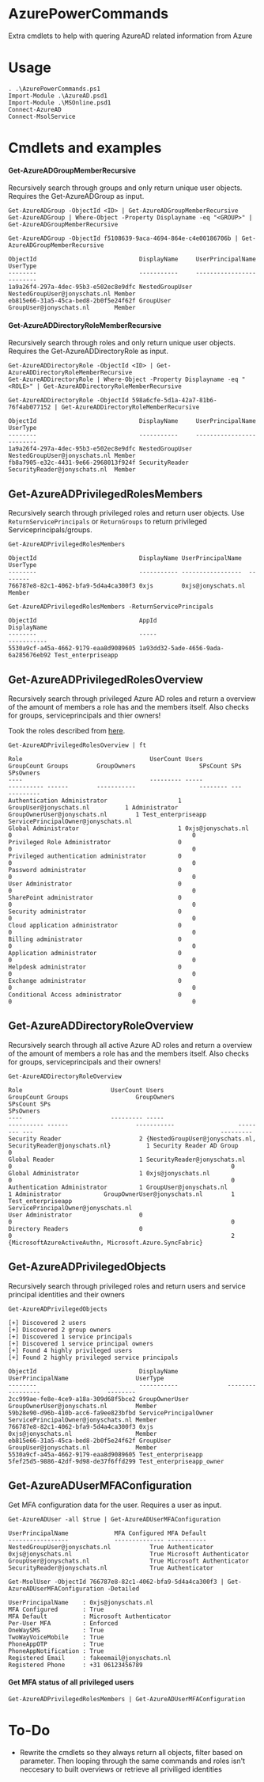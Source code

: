 # AzurePowerCommands
Extra cmdlets to help with quering AzureAD related information from Azure

# Usage
```
. .\AzurePowerCommands.ps1
Import-Module .\AzureAD.psd1
Import-Module .\MSOnline.psd1
Connect-AzureAD
Connect-MsolService
```

# Cmdlets and examples
#### Get-AzureADGroupMemberRecursive
Recursively search through groups and only return unique user objects. Requires the Get-AzureADGroup as input.

```
Get-AzureADGroup -ObjectId <ID> | Get-AzureADGroupMemberRecursive
Get-AzureADGroup | Where-Object -Property Displayname -eq "<GROUP>" | Get-AzureADGroupMemberRecursive
```

```
Get-AzureADGroup -ObjectId f5108639-9aca-4694-864e-c4e00186706b | Get-AzureADGroupMemberRecursive

ObjectId                             DisplayName     UserPrincipalName             UserType
--------                             -----------     -----------------             --------
1a9a26f4-297a-4dec-95b3-e502ec8e9dfc NestedGroupUser NestedGroupUser@jonyschats.nl Member
eb815e66-31a5-45ca-bed8-2b0f5e24f62f GroupUser       GroupUser@jonyschats.nl       Member
```

#### Get-AzureADDirectoryRoleMemberRecursive
Recursively search through roles and only return unique user objects. Requires the Get-AzureADDirectoryRole as input.

```
Get-AzureADDirectoryRole -ObjectId <ID> | Get-AzureADDirectoryRoleMemberRecursive
Get-AzureADDirectoryRole | Where-Object -Property Displayname -eq "<ROLE>" | Get-AzureADDirectoryRoleMemberRecursive
```

```
Get-AzureADDirectoryRole -ObjectId 598a6cfe-5d1a-42a7-81b6-76f4ab077152 | Get-AzureADDirectoryRoleMemberRecursive

ObjectId                             DisplayName     UserPrincipalName             UserType
--------                             -----------     -----------------             --------
1a9a26f4-297a-4dec-95b3-e502ec8e9dfc NestedGroupUser NestedGroupUser@jonyschats.nl Member
fb8a7905-e32c-4431-9e66-2968013f924f SecurityReader  SecurityReader@jonyschats.nl  Member
```

## Get-AzureADPrivilegedRolesMembers
Recursively search through privileged roles and return user objects. Use `ReturnServicePrincipals` or `ReturnGroups` to return privileged Serviceprincipals/groups.

```
Get-AzureADPrivilegedRolesMembers

ObjectId                             DisplayName UserPrincipalName  UserType
--------                             ----------- -----------------  --------
766787e8-82c1-4062-bfa9-5d4a4ca300f3 0xjs        0xjs@jonyschats.nl Member
```

```
Get-AzureADPrivilegedRolesMembers -ReturnServicePrincipals

ObjectId                             AppId                                DisplayName
--------                             -----                                -----------
5530a9cf-a45a-4662-9179-eaa8d9089605 1a93dd32-5ade-4656-9ada-6a285676eb92 Test_enterpriseapp
```

## Get-AzureADPrivilegedRolesOverview
Recursively search through privileged Azure AD roles and return a overview of the amount of members a role has and the members itself. Also checks for groups, serviceprincipals and thier owners! 

Took the roles described from [here](https://learn.microsoft.com/en-us/azure/active-directory/conditional-access/howto-conditional-access-policy-admin-mfa).

```
Get-AzureADPrivilegedRolesOverview | ft

Role                                    UserCount Users                   GroupCount Groups        GroupOwners                  SPsCount SPs                SPsOwners
----                                    --------- -----                   ---------- ------        -----------                  -------- ---                ---------
Authentication Administrator                    1 GroupUser@jonyschats.nl          1 Administrator GroupOwnerUser@jonyschats.nl        1 Test_enterpriseapp ServicePrincipalOwner@jonyschats.nl
Global Administrator                            1 0xjs@jonyschats.nl               0                                                   0
Privileged Role Administrator                   0                                  0                                                   0
Privileged authentication administrator         0                                  0                                                   0
Password administrator                          0                                  0                                                   0
User Administrator                              0                                  0                                                   0
SharePoint administrator                        0                                  0                                                   0
Security administrator                          0                                  0                                                   0
Cloud application administrator                 0                                  0                                                   0
Billing administrator                           0                                  0                                                   0
Application administrator                       0                                  0                                                   0
Helpdesk administrator                          0                                  0                                                   0
Exchange administrator                          0                                  0                                                   0
Conditional Access administrator                0                                  0                                                   0
```

## Get-AzureADDirectoryRoleOverview
Recursively search through all active Azure AD roles and return a overview of the amount of members a role has and the members itself. Also checks for groups, serviceprincipals and their owners!

```
Get-AzureADDirectoryRoleOverview

Role                         UserCount Users                                                         GroupCount Groups                   GroupOwners                  SPsCount SPs                                                     SPsOwners
----                         --------- -----                                                         ---------- ------                   -----------                  -------- ---                                                     ---------
Security Reader                      2 {NestedGroupUser@jonyschats.nl, SecurityReader@jonyschats.nl}          1 Security Reader AD Group                                     0
Global Reader                        1 SecurityReader@jonyschats.nl                                           0                                                              0
Global Administrator                 1 0xjs@jonyschats.nl                                                     0                                                              0
Authentication Administrator         1 GroupUser@jonyschats.nl                                                1 Administrator            GroupOwnerUser@jonyschats.nl        1 Test_enterpriseapp                                      ServicePrincipalOwner@jonyschats.nl
User Administrator                   0                                                                        0                                                              0
Directory Readers                    0                                                                        0                                                              2 {MicrosoftAzureActiveAuthn, Microsoft.Azure.SyncFabric}
```

## Get-AzureADPrivilegedObjects
Recursively search through privileged roles and return users and service principal identities and their owners

```
Get-AzureADPrivilegedObjects

[+] Discovered 2 users
[+] Discovered 2 group owners
[+] Discovered 1 service principals
[+] Discovered 1 service principal owners
[+] Found 4 highly privileged users
[+] Found 2 highly privileged service principals

ObjectId                             DisplayName              UserPrincipalName                   UserType
--------                             -----------              -----------------                   --------
2cc999ae-fe8e-4ce9-a18a-309d68f5bce2 GroupOwnerUser           GroupOwnerUser@jonyschats.nl        Member
59b28e90-d96b-410b-acc6-fa9ee823bfbd ServicePrincipalOwner    ServicePrincipalOwner@jonyschats.nl Member
766787e8-82c1-4062-bfa9-5d4a4ca300f3 0xjs                     0xjs@jonyschats.nl                  Member
eb815e66-31a5-45ca-bed8-2b0f5e24f62f GroupUser                GroupUser@jonyschats.nl             Member
5530a9cf-a45a-4662-9179-eaa8d9089605 Test_enterpriseapp
5fef25d5-9886-42df-9d98-de37f6ffd299 Test_enterpriseapp_owner
```

## Get-AzureADUserMFAConfiguration
Get MFA configuration data for the user. Requires a user as input.

```
Get-AzureADUser -all $true | Get-AzureADUserMFAConfiguration

UserPrincipalName             MFA Configured MFA Default
-----------------             -------------- -----------
NestedGroupUser@jonyschats.nl           True Authenticator
0xjs@jonyschats.nl                      True Microsoft Authenticator
GroupUser@jonyschats.nl                 True Microsoft Authenticator
SecurityReader@jonyschats.nl            True Authenticator
```

```
Get-MsolUser -ObjectId 766787e8-82c1-4062-bfa9-5d4a4ca300f3 | Get-AzureADUserMFAConfiguration -Detailed

UserPrincipalName    : 0xjs@jonyschats.nl
MFA Configured       : True
MFA Default          : Microsoft Authenticator
Per-User MFA         : Enforced
OneWaySMS            : True
TwoWayVoiceMobile    : True
PhoneAppOTP          : True
PhoneAppNotification : True
Registered Email     : fakeemail@jonyschats.nl
Registered Phone     : +31 06123456789
```

#### Get MFA status of all privileged users
```
Get-AzureADPrivilegedRolesMembers | Get-AzureADUserMFAConfiguration
```

# To-Do
- Rewrite the cmdlets so they always return all objects, filter based on parameter. Then looping through the same commands and roles isn't neccesary to built overviews or retrieve all priviliged identities
